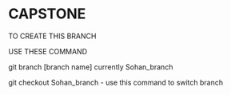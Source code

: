 # CAPSTONE
TO CREATE THIS BRANCH

USE THESE COMMAND

git branch [branch name] currently Sohan_branch

git checkout Sohan_branch - use this command to switch branch
